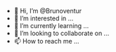 - 👋 Hi, I’m @Brunoventur
- 👀 I’m interested in ...
- 🌱 I’m currently learning ...
- 💞️ I’m looking to collaborate on ...
- 📫 How to reach me ...

<!---
Brunoventur/Brunoventur is a ✨ special ✨ repository because its `README.md` (this file) appears on your GitHub profile.
You can click the Preview link to take a look at your changes.
--->
